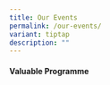 ```yaml
---
title: Our Events
permalink: /our-events/
variant: tiptap
description: ""
---
```

<h4>Valuable Programme</h4>
<p></p>